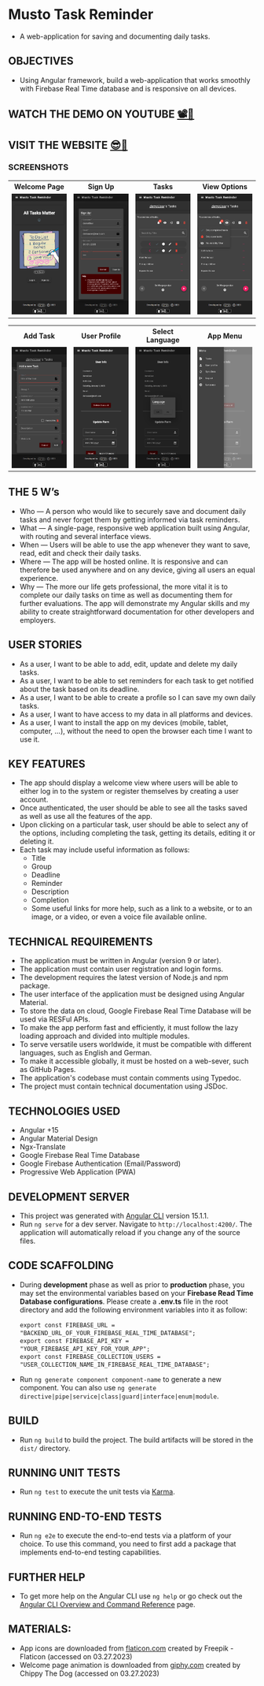 # Musto Task Reminder

- A web-application for saving and documenting daily tasks.

## OBJECTIVES

- Using Angular framework, build a web-application that works smoothly with Firebase Real Time database and is responsive on all devices.

## WATCH THE DEMO ON YOUTUBE [📽️🔗](https://www.youtube.com/watch?v=p4tPY_s_Da4&t=55s)

## VISIT THE WEBSITE [😎🔗](https://mustafa-sarshar.github.io/musto-task-reminder/#/welcome)

### SCREENSHOTS

<table width="100%" style="overflow:auto">
  <tr>
    <th width="25%" style="text-align:center;">Welcome Page</th>
    <th width="25%" style="text-align:center;">Sign Up</th>
    <th width="25%" style="text-align:center;">Tasks</th>
    <th width="25%" style="text-align:center;">View Options</th>
  </tr>
  <tr>
    <td width="25%"><img src="https://github.com/mustafa-sarshar/musto-task-reminder/blob/main/docs/assets/images/musto-task-reminder-1.png?raw=true"/></td>
    <td width="25%"><img src="https://github.com/mustafa-sarshar/musto-task-reminder/blob/main/docs/assets/images/musto-task-reminder-2.png?raw=true"/></td>
    <td width="25%"><img src="https://github.com/mustafa-sarshar/musto-task-reminder/blob/main/docs/assets/images/musto-task-reminder-3.png?raw=true"/></td>
    <td width="25%"><img src="https://github.com/mustafa-sarshar/musto-task-reminder/blob/main/docs/assets/images/musto-task-reminder-4.png?raw=true"/></td>
  </tr>

</table>

<table width="100%" style="overflow:auto">
  <tr>
    <th width="25%" style="text-align:center;">Add Task</th>
    <th width="25%" style="text-align:center;">User Profile</th>
    <th width="25%" style="text-align:center;">Select Language</th>
    <th width="25%" style="text-align:center;">App Menu</th>
     
  </tr>
  <tr>
    <td width="25%"><img src="https://github.com/mustafa-sarshar/musto-task-reminder/blob/main/docs/assets/images/musto-task-reminder-5.png?raw=true"/></td>
    <td width="25%"><img src="https://github.com/mustafa-sarshar/musto-task-reminder/blob/main/docs/assets/images/musto-task-reminder-6.png?raw=true"/></td>
    <td width="25%"><img src="https://github.com/mustafa-sarshar/musto-task-reminder/blob/main/docs/assets/images/musto-task-reminder-7.png?raw=true"/></td>
    <td width="25%"><img src="https://github.com/mustafa-sarshar/musto-task-reminder/blob/main/docs/assets/images/musto-task-reminder-8.png?raw=true"/></td>
  </tr>
  
</table>

## THE 5 W’s

- Who — A person who would like to securely save and document daily tasks and never forget them by getting informed via task reminders.
- What — A single-page, responsive web application built using Angular, with routing and several interface views.
- When — Users will be able to use the app whenever they want to save, read, edit and check their daily tasks.
- Where — The app will be hosted online. It is responsive and can therefore be used anywhere and on any device, giving all users an equal experience.
- Why — The more our life gets professional, the more vital it is to complete our daily tasks on time as well as documenting them for further evaluations. The app will demonstrate my Angular skills and my ability to create straightforward documentation for other developers and employers.

## USER STORIES

- As a user, I want to be able to add, edit, update and delete my daily tasks.
- As a user, I want to be able to set reminders for each task to get notified about the task based on its deadline.
- As a user, I want to be able to create a profile so I can save my own daily tasks.
- As a user, I want to have access to my data in all platforms and devices.
- As a user, I want to install the app on my devices (mobile, tablet, computer, ...), without the need to open the browser each time I want to use it.

## KEY FEATURES

- The app should display a welcome view where users will be able to either log in to the system or register themselves by creating a user account.
- Once authenticated, the user should be able to see all the tasks saved as well as use all the features of the app.
- Upon clicking on a particular task, user should be able to select any of the options, including completing the task, getting its details, editing it or deleting it.
- Each task may include useful information as follows:
  - Title
  - Group
  - Deadline
  - Reminder
  - Description
  - Completion
  - Some useful links for more help, such as a link to a website, or to an image, or a video, or even a voice file available online.

## TECHNICAL REQUIREMENTS

- The application must be written in Angular (version 9 or later).
- The application must contain user registration and login forms.
- The development requires the latest version of Node.js and npm package.
- The user interface of the application must be designed using Angular Material.
- To store the data on cloud, Google Firebase Real Time Database will be used via RESFul APIs.
- To make the app perform fast and efficiently, it must follow the lazy loading approach and divided into multiple modules.
- To serve versatile users worldwide, it must be compatible with different languages, such as English and German.
- To make it accessible globally, it must be hosted on a web-sever, such as GitHub Pages.
- The application's codebase must contain comments using Typedoc.
- The project must contain technical documentation using JSDoc.

## TECHNOLOGIES USED

- Angular +15
- Angular Material Design
- Ngx-Translate
- Google Firebase Real Time Database
- Google Firebase Authentication (Email/Password)
- Progressive Web Application (PWA)

## DEVELOPMENT SERVER

- This project was generated with [Angular CLI](https://github.com/angular/angular-cli) version 15.1.1.
- Run `ng serve` for a dev server. Navigate to `http://localhost:4200/`. The application will automatically reload if you change any of the source files.

## CODE SCAFFOLDING

- During **development** phase as well as prior to **production** phase, you may set the environmental variables based on your **Firebase Read Time Database configurations**. Please create a **.env.ts** file in the root directory and add the following environment variables into it as follow:

  ```
  export const FIREBASE_URL = "BACKEND_URL_OF_YOUR_FIREBASE_REAL_TIME_DATABASE";
  export const FIREBASE_API_KEY = "YOUR_FIREBASE_API_KEY_FOR_YOUR_APP";
  export const FIREBASE_COLLECTION_USERS = "USER_COLLECTION_NAME_IN_FIREBASE_REAL_TIME_DATABASE";
  ```

- Run `ng generate component component-name` to generate a new component. You can also use `ng generate directive|pipe|service|class|guard|interface|enum|module`.

## BUILD

- Run `ng build` to build the project. The build artifacts will be stored in the `dist/` directory.

## RUNNING UNIT TESTS

- Run `ng test` to execute the unit tests via [Karma](https://karma-runner.github.io).

## RUNNING END-TO-END TESTS

- Run `ng e2e` to execute the end-to-end tests via a platform of your choice. To use this command, you need to first add a package that implements end-to-end testing capabilities.

## FURTHER HELP

- To get more help on the Angular CLI use `ng help` or go check out the [Angular CLI Overview and Command Reference](https://angular.io/cli) page.

## MATERIALS:

- App icons are downloaded from [flaticon.com](https://www.flaticon.com/free-icons/task) created by Freepik - Flaticon (accessed on 03.27.2023)
- Welcome page animation is downloaded from [giphy.com](https://giphy.com/gifs/love-i-you-chippythedog-AIPvjOCQ6Gvg9Ll6uR) created by Chippy The Dog (accessed on 03.27.2023)
